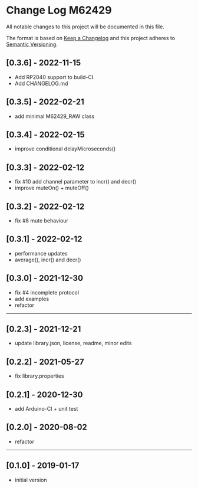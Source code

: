# Change Log M62429

All notable changes to this project will be documented in this file.

The format is based on [Keep a Changelog](http://keepachangelog.com/)
and this project adheres to [Semantic Versioning](http://semver.org/).


## [0.3.6] - 2022-11-15
- Add RP2040 support to build-CI.
- Add CHANGELOG.md


## [0.3.5] - 2022-02-21
- add minimal M62429_RAW class

## [0.3.4] - 2022-02-15
- improve conditional delayMicroseconds()

## [0.3.3] - 2022-02-12  
- fix #10 add channel parameter to incr() and decr()
- improve muteOn() + muteOff()

## [0.3.2] - 2022-02-12
- fix #8 mute behaviour

## [0.3.1] - 2022-02-12
- performance updates
- average(), incr() and decr()

## [0.3.0] - 2021-12-30  
- fix #4 incomplete protocol
- add examples
- refactor

----

## [0.2.3] - 2021-12-21
- update library.json, license, readme, minor edits

## [0.2.2] - 2021-05-27
- fix library.properties

## [0.2.1] - 2020-12-30
- add Arduino-CI + unit test

## [0.2.0] - 2020-08-02
- refactor

----

## [0.1.0] - 2019-01-17
- initial version


